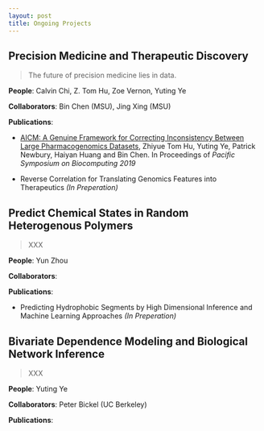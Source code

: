 ```yaml
---
layout: post
title: Ongoing Projects
---
```


## Precision Medicine and Therapeutic Discovery
> The future of precision medicine lies in data.

**People**: Calvin Chi, Z. Tom Hu, Zoe Vernon, Yuting Ye

**Collaborators**: Bin Chen (MSU), Jing Xing (MSU)

**Publications**:

+ [AICM: A Genuine Framework for Correcting Inconsistency Between Large Pharmacogenomics Datasets](http://psb.stanford.edu/psb-online/proceedings/psb19/hu.pdf), Zhiyue Tom Hu, Yuting Ye, Patrick Newbury, Haiyan Huang and Bin Chen. In Proceedings of *Pacific Symposium on Biocomputing 2019*

+ Reverse Correlation for Translating Genomics Features into Therapeutics *(In Preperation)*

## Predict Chemical States in Random Heterogenous Polymers
> XXX

**People**: Yun Zhou

**Collaborators**:

**Publications**:

+ Predicting Hydrophobic Segments by High Dimensional Inference and Machine Learning Approaches *(In Preperation)*

## Bivariate Dependence Modeling and Biological Network Inference
> XXX

**People**: Yuting Ye

**Collaborators**: Peter Bickel (UC Berkeley)

**Publications**:
